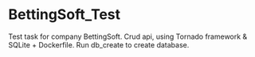 # BettingSoft_Test
Test task for company BettingSoft. Crud api, using Tornado framework &amp; SQLite + Dockerfile.
Run db_create to create database.

